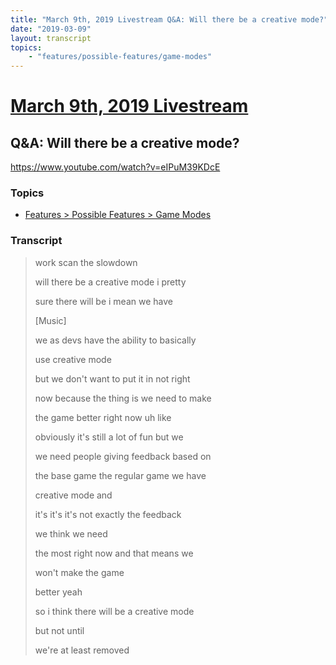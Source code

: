 ```yaml
---
title: "March 9th, 2019 Livestream Q&A: Will there be a creative mode?"
date: "2019-03-09"
layout: transcript
topics:
    - "features/possible-features/game-modes"
---
```

# [March 9th, 2019 Livestream](../2019-03-09.md)
## Q&A: Will there be a creative mode?
https://www.youtube.com/watch?v=eIPuM39KDcE

### Topics
* [Features > Possible Features > Game Modes](../topics/features/possible-features/game-modes.md)

### Transcript

> work scan the slowdown
> 
> will there be a creative mode i pretty
> 
> sure there will be i mean we have
> 
> [Music]
> 
> we as devs have the ability to basically
> 
> use creative mode
> 
> but we don't want to put it in not right
> 
> now because the thing is we need to make
> 
> the game better right now uh like
> 
> obviously it's still a lot of fun but we
> 
> we need people giving feedback based on
> 
> the base game the regular game we have
> 
> creative mode and
> 
> it's it's it's not exactly the feedback
> 
> we think we need
> 
> the most right now and that means we
> 
> won't make the game
> 
> better yeah
> 
> so i think there will be a creative mode
> 
> but not until
> 
> we're at least removed
> 
